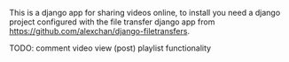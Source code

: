 This is a django app for sharing videos online, to install you need a django project configured 
with the file transfer django app from https://github.com/alexchan/django-filetransfers.

TODO:
    comment video view (post)
    playlist functionality